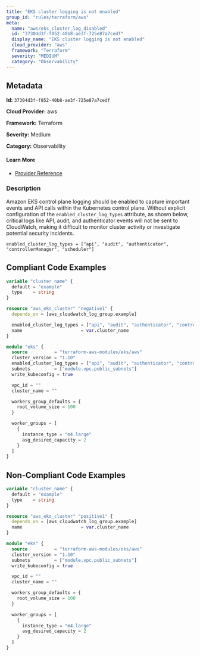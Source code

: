 ```yaml
---
title: "EKS cluster logging is not enabled"
group_id: "rules/terraform/aws"
meta:
  name: "aws/eks_cluster_log_disabled"
  id: "37304d3f-f852-40b8-ae3f-725e87a7cedf"
  display_name: "EKS cluster logging is not enabled"
  cloud_provider: "aws"
  framework: "Terraform"
  severity: "MEDIUM"
  category: "Observability"
---
```

## Metadata

**Id:** `37304d3f-f852-40b8-ae3f-725e87a7cedf`

**Cloud Provider:** aws

**Framework:** Terraform

**Severity:** Medium

**Category:** Observability

#### Learn More

 - [Provider Reference](https://registry.terraform.io/providers/hashicorp/aws/latest/docs/resources/eks_cluster#enabled_cluster_log_types)

### Description

 Amazon EKS control plane logging should be enabled to capture important events and API calls within the Kubernetes control plane. Without explicit configuration of the `enabled_cluster_log_types` attribute, as shown below, critical logs like API, audit, and authenticator events will not be sent to CloudWatch, making it difficult to monitor cluster activity or investigate potential security incidents.

```
enabled_cluster_log_types = ["api", "audit", "authenticator", "controllerManager", "scheduler"]
```



## Compliant Code Examples
```terraform
variable "cluster_name" {
  default = "example"
  type    = string
}

resource "aws_eks_cluster" "negative1" {
  depends_on = [aws_cloudwatch_log_group.example]

  enabled_cluster_log_types = ["api", "audit", "authenticator", "controllerManager", "scheduler"]
  name                      = var.cluster_name
}

```

```terraform
module "eks" {
  source          = "terraform-aws-modules/eks/aws"
  cluster_version = "1.10"
  enabled_cluster_log_types = ["api", "audit", "authenticator", "controllerManager", "scheduler"]
  subnets         = ["module.vpc.public_subnets"]
  write_kubeconfig = true

  vpc_id = ""
  cluster_name = ""

  workers_group_defaults = {
    root_volume_size = 100
  }

  worker_groups = [
    {
      instance_type = "m4.large"
      asg_desired_capacity = 2
    }
  ]
}
```
## Non-Compliant Code Examples
```terraform
variable "cluster_name" {
  default = "example"
  type    = string
}

resource "aws_eks_cluster" "positive1" {
  depends_on = [aws_cloudwatch_log_group.example]
  name                      = var.cluster_name
}

```

```terraform
module "eks" {
  source          = "terraform-aws-modules/eks/aws"
  cluster_version = "1.10"
  subnets         = ["module.vpc.public_subnets"]
  write_kubeconfig = true

  vpc_id = ""
  cluster_name = ""

  workers_group_defaults = {
    root_volume_size = 100
  }

  worker_groups = [
    {
      instance_type = "m4.large"
      asg_desired_capacity = 2
    }
  ]
}
```